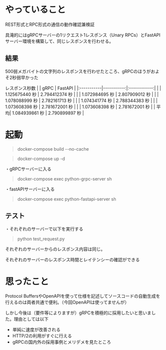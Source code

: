 # やっていること

REST形式とRPC形式の通信の動作確認兼検証

具滝的にはgRPCサーバーの1リクエスト1レスポンス（Unary RPCs）とFastAPIサーバー環境を構築して、同じレスポンスを行わせる。

## 結果

500弱メガバイトの文字列のレスポンスを行わせたところ、gRPCのほうがおよそ2秒弱早かった


レスポンス秒数
| | gRPC | FastAPI |
|:-----------|-----------:|:------------:|
|	|	1.125675440 秒	|	2.794412374 秒	|
|	|	1.072984695 秒	|	2.807909012 秒	|
|	|	1.078088999 秒	|	2.782161713 秒	|
|	|	1.074341774 秒	|	2.788344383 秒	|
|	|	1.073608398 秒	|	2.781672001 秒	|
|	|	1.073608398 秒	|	2.781672001 秒	|
|	平均|	1.084939861 秒	|	2.790899897 秒	|

# 起動

>docker-compose build --no-cache

>docker-compose up -d

・gRPCサーバーに入る
>docker-compose exec python-grpc-server sh

・fastAPIサーバーに入る
>docker-compose exec python-fastapi-server sh

## テスト
・それぞれのサーバーで以下を実行する

>python test_request.py

それぞれのサーバーからのレスポンス内容は同じ。

それぞれのサーバーのレスポンス時間とレイテンシーの確認ができる

# 思ったこと
Protocol BuffersやOpenAPIを使って仕様を記述してソースコードの自動生成を行えるのは両者共通で便利。（今回OpenAPIは使ってませんが）

しかし今後は（要件等によりますが）gRPCを積極的に採用したいと思いました。理由としては以下
- 単純に速度が改善される
- HTTP/2の利用がすぐに行える
- gRPCの国内外の採用事例とメリデメを見たところ
